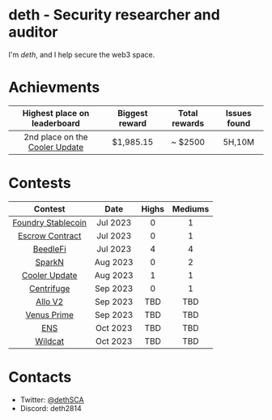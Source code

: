 # deth - Security researcher and auditor

I'm *deth*, and I help secure the web3 space.


# Achievments

| Highest place on leaderboard | Biggest reward | Total rewards | Issues found | 
|:--:|:--:|:--:| :--: |
| 2nd place on the [Cooler Update](https://audits.sherlock.xyz/contests/107) | $1,985.15| ~ $2500 |  5H,10M |

# Contests

| Contest | Date | Highs | Mediums | 
|:--:|:--:|:--:| :--: |
| [Foundry Stablecoin](https://www.codehawks.com/report/cljx3b9390009liqwuedkn0m0) | Jul 2023 | 0  | 1  |
| [Escrow Contract](https://www.codehawks.com/report/cljyfxlc40003jq082s0wemya) | Jul 2023 | 0  | 1  |
| [BeedleFi](https://www.codehawks.com/report/clkbo1fa20009jr08nyyf9wbx) | Jul 2023 | 4 | 4  |
| [SparkN](https://www.codehawks.com/report/cllcnja1h0001lc08z7w0orxx) | Aug 2023 | 0 | 2  |
| [Cooler Update](https://audits.sherlock.xyz/contests/107) | Aug 2023 | 1 | 1  |
| [Centrifuge](https://code4rena.com/reports/2023-09-centrifuge) | Sep 2023 | 0 | 1  |
| [Allo V2](https://audits.sherlock.xyz/contests/109) | Sep 2023 | TBD | TBD  |
| [Venus Prime](https://code4rena.com/contests/2023-09-venus-prime#top) | Sep 2023 | TBD | TBD  |
| [ENS](https://code4rena.com/contests/2023-10-ens#top) | Oct 2023 | TBD | TBD  |
| [Wildcat](https://code4rena.com/contests/2023-10-the-wildcat-protocol#top) | Oct 2023 | TBD | TBD  |


# Contacts
* Twitter: [@dethSCA](https://twitter.com/dethSCA)
* Discord: deth2814
